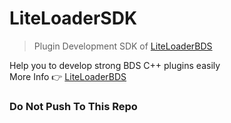 # LiteLoaderSDK
> Plugin Development SDK of [LiteLoaderBDS](https://github.com/LiteLDev/LiteLoaderBDS)  

Help you to develop strong BDS C++ plugins easily  
More Info 👉 [LiteLoaderBDS](https://github.com/LiteLDev/LiteLoaderBDS)  

### Do Not Push To This Repo
